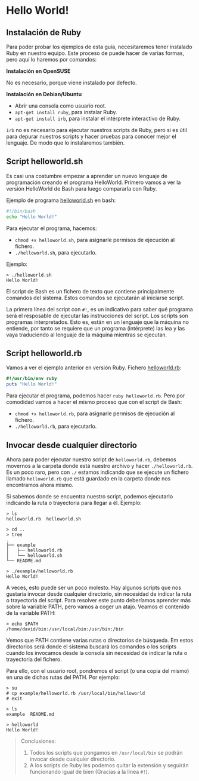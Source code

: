 
# Hello World!

## Instalación de Ruby

Para poder probar los ejemplos de esta guía, necesitaremos tener instalado Ruby en nuestro equipo. Este proceso de puede hacer de varias formas, pero aquí lo haremos por comandos:

**Instalación en OpenSUSE**

No es necesario, porque viene instalado por defecto.

**Instalación en Debian/Ubuntu**

* Abrir una consola como usuario root.
* `apt-get install ruby`, para instalar Ruby.
* `apt-get install irb`, para instalar el intérprete interactivo de Ruby.

`irb` no es necesario para ejecutar nuestros scripts de Ruby, pero si es útil para depurar nuestros scripts y hacer pruebas para conocer mejor el lenguaje. De modo que lo instalaremos también.

## Script helloworld.sh

Es casi una costumbre empezar a aprender un nuevo lenguaje de programación creando el programa HelloWorld. Primero vamos a ver la versión HelloWorld de Bash para luego compararla con Ruby.

Ejemplo de programa [helloworld.sh](example/helloworld.sh) en bash:
```bash
#!/bin/bash
echo "Hello World!"
```

Para ejecutar el programa, hacemos:
* `chmod +x helloworld.sh`, para asignarle permisos de ejecución al fichero.
* `./helloworld.sh`, para ejecutarlo.

Ejemplo:
```
> ./helloworld.sh
Hello World!
```

El script de Bash es un fichero de texto que contiene principalmente comandos del sistema. Estos comandos se ejecutarán al iniciarse script.

La primera línea del script con `#!`, es un indicativo para saber qué programa será el resposable de ejecutar las instrucciones del script. Los scripts son programas interpretados. Esto es, están en un lenguaje que la máquina no entiende, por tanto se requiere que un programa (intérprete) las lea y las vaya traduciendo al lenguaje de la máquina mientras se ejecutan.

## Script helloworld.rb

Vamos a ver el ejemplo anterior en versión Ruby. Fichero [helloworld.rb](example/helloworld.rb):
```ruby
#!/usr/bin/env ruby
puts "Hello World!"
```

Para ejecutar el programa, podemos hacer `ruby helloworld.rb`. Pero por comodidad vamos a hacer el mismo proceso que con el script de Bash:
* `chmod +x helloworld.rb`, para asignarle permisos de ejecución al fichero.
* `./helloworld.rb`, para ejecutarlo.

## Invocar desde cualquier directorio

Ahora para poder ejecutar nuestro script de `helloworld.rb`, debemos movernos a la carpeta donde está nuestro archivo y hacer `./helloworld.rb`. Es un poco raro, pero con `./` estamos indicando que se ejecute un fichero llamado `helloworld.rb` que está guardado en la carpeta donde nos encontramos ahora mismo.

Si sabemos donde se encuentra nuestro script, podemos ejecutarlo indicando la ruta o trayectoria para llegar a él. Ejemplo:
```
> ls
helloworld.rb  helloworld.sh

> cd ..
> tree
.
├── example
│   ├── helloworld.rb
│   └── helloworld.sh
└── README.md

> ./example/helloworld.rb
Hello World!

```

A veces, esto puede ser un poco molesto. Hay algunos scripts que nos gustaría invocar desde cualquier directorio, sin necesidad de indicar la ruta o trayectoria del script. Para resolver este punto deberíamos aprender más sobre la variable PATH, pero vamos a coger un atajo. Veamos el contenido de la variable PATH:

```
> echo $PATH
/home/david/bin:/usr/local/bin:/usr/bin:/bin
```

Vemos que PATH contiene varias rutas o directorios de búsqueda. Em estos directorios será donde el sistema buscará los comandos o los scripts cuando los invocamos desde la consola sin necesidad de indicar la ruta o trayectoria del fichero.

Para ello, con el usuario root, pondremos el script (o una copia del mismo) en una de dichas rutas del PATH. Por ejemplo:

```
> su
# cp example/helloworld.rb /usr/local/bin/helloworld
# exit

> ls
example  README.md

> helloworld
Hello World!
```

> Conclusiones:
> 1. Todos los scripts que pongamos en `/usr/local/bin` se podrán invocar desde cualquier directorio.
> 2. A los scripts de Ruby les podemos quitar la extensión y seguirán funcionando igual de bien (Gracias a la línea `#!`).
